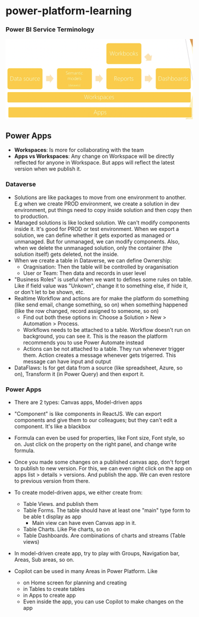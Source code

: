# power-platform-learning
### Power BI Service Terminology
![power bi terminology](assets/power-bi-terminology.png)

## Power Apps
- **Workspaces**: Is more for collaborating with the team
- **Apps vs Workspaces**: Any change on Workspace will be directly reflected for anyone in Workspace. But apps will reflect the latest version when we publish it.

### Dataverse
- Solutions are like packages to move from one environment to another. E.g when we create PROD environment, we create a solution in dev environment, put things need to copy inside solution and then copy then to production.
- Managed solutions is like locked solution. We can't modify components inside it. It's good for PROD or test environment. When we export a solution, we can define whether it gets exported as managed or unmanaged. But for unmanaged, we can modify components. Also, when we delete the unmanaged solution, only the container (the solution itself) gets deleted, not the inside.
- When we create a table in Dataverse, we can define Ownership:
  - Oragnisation: Then the table will be controlled by oraganisation
  - User or Team: Then data and records in user level
- "Business Roles" is useful when we want to defines some rules on table. Like if field value was "Unkown", change it to something else, if hide it, or don't let to be shown, etc.
- Realtime Workflow and actions are for make the platform do something (like send email, change something, so on) when something happened (like the row changed, record assigned to someone, so on)
  - Find out both these options in: Choose a Solution > New > Automation > Process. 
  - Workflows needs to be attached to a table. Workflow doesn't run on background, you can see it. This is the reason the platform recommends you to use Power Automate instead
  - Actions can be not attached to a table. They run whenever trigger them. Action creates a message whenever gets trigerred. This message can have input and output 
- DataFlaws: Is for get data from a source (like spreadsheet, Azure, so on), Transform it (in Power Query) and then export it.
### Power Apps
- There are 2 types: Canvas apps, Model-driven apps
- "Component" is like components in  ReactJS. We can export components and give them to our colleagues; but they can't edit a component. It's like a blackbox
- Formula can even be used for properties, like Font size, Font style, so on. Just click on the property on the right panel, and change write formula.
- Once you made some changes on a published canvas app, don't forget to publish to new version. For this, we can even right click on the app on apps list > details > versions. And publish the app. We can even restore to previous version from there.

- To create model-driven apps, we either create from:
  - Table Views. and publish them
  - Table Forms. The table should have at least one "main" type form to be able t display as app
    - Main view can have even Canvas app in it.
  - Table Charts. Like Pie charts, so on
  - Table Dashboards. Are combinations of charts and streams (Table views)
- In model-driven create app, try to play with Groups, Navigation bar, Areas, Sub areas, so on.

- Copilot can be used in many Areas in Power Platform. Like
  - on Home screen for planning and creating
  - in Tables to create tables
  - in Apps to create app
  - Even inside the app, you can use Copilot to make changes on the app